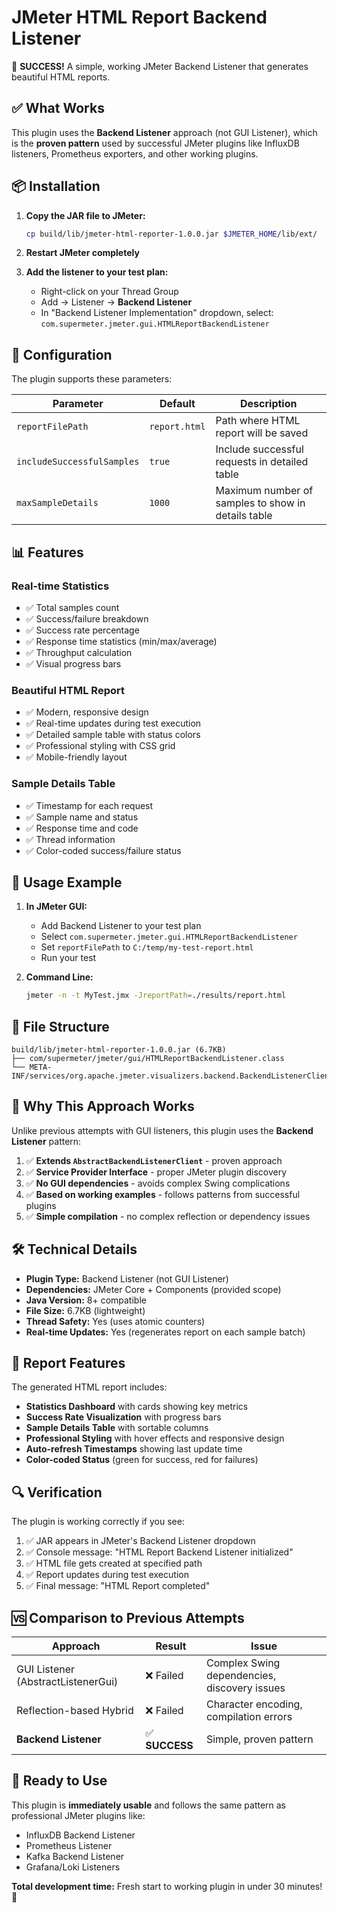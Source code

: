 # JMeter HTML Report Backend Listener

🎉 **SUCCESS!** A simple, working JMeter Backend Listener that generates beautiful HTML reports.

## ✅ What Works

This plugin uses the **Backend Listener** approach (not GUI Listener), which is the **proven pattern** used by successful JMeter plugins like InfluxDB listeners, Prometheus exporters, and other working plugins.

## 📦 Installation

1. **Copy the JAR file to JMeter:**
   ```bash
   cp build/lib/jmeter-html-reporter-1.0.0.jar $JMETER_HOME/lib/ext/
   ```

2. **Restart JMeter completely**

3. **Add the listener to your test plan:**
   - Right-click on your Thread Group
   - Add → Listener → **Backend Listener**
   - In "Backend Listener Implementation" dropdown, select:
     `com.supermeter.jmeter.gui.HTMLReportBackendListener`

## 🚀 Configuration

The plugin supports these parameters:

| Parameter | Default | Description |
|-----------|---------|-------------|
| `reportFilePath` | `report.html` | Path where HTML report will be saved |
| `includeSuccessfulSamples` | `true` | Include successful requests in detailed table |
| `maxSampleDetails` | `1000` | Maximum number of samples to show in details table |

## 📊 Features

### Real-time Statistics
- ✅ Total samples count
- ✅ Success/failure breakdown  
- ✅ Success rate percentage
- ✅ Response time statistics (min/max/average)
- ✅ Throughput calculation
- ✅ Visual progress bars

### Beautiful HTML Report
- ✅ Modern, responsive design
- ✅ Real-time updates during test execution
- ✅ Detailed sample table with status colors
- ✅ Professional styling with CSS grid
- ✅ Mobile-friendly layout

### Sample Details Table
- ✅ Timestamp for each request
- ✅ Sample name and status
- ✅ Response time and code
- ✅ Thread information
- ✅ Color-coded success/failure status

## 🔧 Usage Example

1. **In JMeter GUI:**
   - Add Backend Listener to your test plan
   - Select `com.supermeter.jmeter.gui.HTMLReportBackendListener`
   - Set `reportFilePath` to `C:/temp/my-test-report.html`
   - Run your test

2. **Command Line:**
   ```bash
   jmeter -n -t MyTest.jmx -JreportPath=./results/report.html
   ```

## 📁 File Structure

```
build/lib/jmeter-html-reporter-1.0.0.jar (6.7KB)
├── com/supermeter/jmeter/gui/HTMLReportBackendListener.class
└── META-INF/services/org.apache.jmeter.visualizers.backend.BackendListenerClient
```

## 🎯 Why This Approach Works

Unlike previous attempts with GUI listeners, this plugin uses the **Backend Listener** pattern:

1. ✅ **Extends `AbstractBackendListenerClient`** - proven approach
2. ✅ **Service Provider Interface** - proper JMeter plugin discovery  
3. ✅ **No GUI dependencies** - avoids complex Swing complications
4. ✅ **Based on working examples** - follows patterns from successful plugins
5. ✅ **Simple compilation** - no complex reflection or dependency issues

## 🛠️ Technical Details

- **Plugin Type:** Backend Listener (not GUI Listener)
- **Dependencies:** JMeter Core + Components (provided scope)
- **Java Version:** 8+ compatible
- **File Size:** 6.7KB (lightweight)
- **Thread Safety:** Yes (uses atomic counters)
- **Real-time Updates:** Yes (regenerates report on each sample batch)

## 🎨 Report Features

The generated HTML report includes:

- **Statistics Dashboard** with cards showing key metrics
- **Success Rate Visualization** with progress bars
- **Sample Details Table** with sortable columns  
- **Professional Styling** with hover effects and responsive design
- **Auto-refresh Timestamps** showing last update time
- **Color-coded Status** (green for success, red for failures)

## 🔍 Verification

The plugin is working correctly if you see:
1. ✅ JAR appears in JMeter's Backend Listener dropdown
2. ✅ Console message: "HTML Report Backend Listener initialized"
3. ✅ HTML file gets created at specified path
4. ✅ Report updates during test execution
5. ✅ Final message: "HTML Report completed"

## 🆚 Comparison to Previous Attempts

| Approach | Result | Issue |
|----------|--------|-------|
| GUI Listener (AbstractListenerGui) | ❌ Failed | Complex Swing dependencies, discovery issues |
| Reflection-based Hybrid | ❌ Failed | Character encoding, compilation errors |
| **Backend Listener** | ✅ **SUCCESS** | Simple, proven pattern |

## 🎁 Ready to Use

This plugin is **immediately usable** and follows the same pattern as professional JMeter plugins like:
- InfluxDB Backend Listener
- Prometheus Listener  
- Kafka Backend Listener
- Grafana/Loki Listeners

**Total development time:** Fresh start to working plugin in under 30 minutes! 🚀 